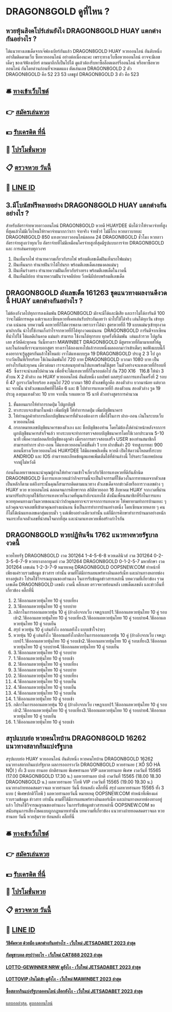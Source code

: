 # DRAGON8GOLD ดูที่ไหน ?
## หวยหุ้นสิงคโปร์เล่นยังไง DRAGON8GOLD HUAY แตกต่างกันอย่างไร ?
ได้แนวทางเลขเด็ดจากเจ๊ฟองเบียร์กันแล้ว DRAGON8GOLD HUAY หวยออนไลน์ อันดับหนึ่ง อย่าลืมติดตามเว็บ ซื้อหวยออนไลน์ อย่างต่อเนื่องนะคะ เพราะทางเว็บซื้อหวยออนไลน์ อาจจะมีเลขเด็ดๆ ของเจ้ฟ้องเบียร์ ตามมาอีกก็เป็นไปได้ ดูแล้วต้องรีบหาซื้อล็อตเตอร์รี่ออนไลน์ หรือหาซื้อหวยออนไลน์ กันโดยด่วนก่อนที่จะหมดแผง
ตัดเล่นเลข DRAGON8GOLD 2 ตัว DRAGON8GOLD คือ 52 23 53
เลขธูป DRAGON8GOLD 3 ตัว คือ 523

## 🛎 [ทางเข้าเว็บไซต์](https://bit.ly/3BG5bNw)
## 👉 [สมัครเล่นหวย](https://bit.ly/3BG5bNw)
## 💵 [รับเครดิต ที่นี่](https://bit.ly/3C3mvgS)
## 👑 [โปรโมชั่นหวย](https://bit.ly/3C3mvgS)
## 📋 [ตรวจหวย วันนี้](https://bit.ly/3C3mvgS)
## 📱 [LINE ID](https://bit.ly/3C3mvgS)

## 3.มีโบนัสฟรีหลายอย่าง DRAGON8GOLD HUAY แตกต่างกันอย่างไร ?
สำหรับอัตราจ่ายหวยลาวออนไลน์ DRAGON8GOLD หวยดี HUAYDEE นับได้ว่าให้ราคาจ่ายที่สูงที่สุดแล้วไม่มีเว็บไหนให้ราคาจ่ายมากกว่าเรา จ่ายจริง จ่ายชัวร์ ไม่มีโกง หวยลาวบาทละ DRAGON8GOLD 850 แทงหวยลาวออนไลน์ตลอด 24 DRAGON8GOLD ชั่วโมง
หวยลาว อัตราจ่ายสูงกว่าทุกเว็บ
อัตราจ่ายที่ไม่มีเหมือนใครจ่ายสูงที่สุดมีรูปแบบการจ่าย DRAGON8GOLD และ การเล่นครบทุกวงจร
1. ฝันเห็นรถไฟ ทำนายความเกี่ยวกับรถไฟ พร้อมตีเลขเด็ดฝันเห็นรถไฟแม่นๆ
2. ฝันเห็นนรก ทำนายฝันว่าได้ไปนรก พร้อมตีเลขเด็ดเลขมงคลแม่นๆ
3. ฝันเห็นร่างทรง ทำนายความฝันเกี่ยวกับร่างทรง พร้อมตีเลขเด็ดในงวดนี้
4. ฝันเห็นผีปอบ ทำนายความฝันว่าเจอผีปอบ วิ่งหนีผีปอบพร้อมตีเลขเด็ด

## DRAGON8GOLD ผังเลขเด็ด 161263 ชุดแนวทางผลงานดีงวดนี้ HUAY แตกต่างกันอย่างไร ?
ไม่ต้องกังวลไปทุกการลงเดิมพัน DRAGON8GOLD มักจะมีได้และมีเสีย และเราไม่ได้การันตี 100 ว่าจะไม่มีการหลุด แต่เราและเซียนหวยที่เคยเล่นรับประกันเลยว่า นำไปใช้ได้จริง เล่นได้ทุกวัน เข้าทุกงวด แน่นอน
บทความนี้ คอหวยยี่กีไม่ควรพลาด เพราะเราได้นำ สูตรหวยยี่กี 19 แบบแม่นๆเข้าทุกงวดมาฝากกัน นำไปใช้งานเก็งกำไรจากหวยยี่กีได้ทุกงวดแน่นอน  DRAGON8GOLD การันตีจากเซียนที่นำไปใช้ ได้ผลดีเกินคาด แม่นยำ สามารถ ใช้งานได้ทุกรอบ ทุกครั้งที่เดิมพัน  เล่นแล้วรวย ไปดูกันเลย
สวัสดีค่ะทุกคน วันนี้ทางเรา MAWINBET DRAGON8GOLD มีสูตรหวยยี่กีมามาเทสให้ดู และในก่อนที่เราจะมาบอกสูตร ทางเราได้ลองแทงไปแล้วรอบหนึ่งผลออกมาว่าเข้าเต็มๆ พอฟังแบบนี้ก็คงอยากจะรู้ดูสูตรกันแล้วใช่ไหมล่ะ เราได้แทงแบบรูด 19 DRAGON8GOLD ประตู 2 3 ไป ถูกรางวัลเป็นที่เรียบร้อย ใช้เงินเดิมพันไป 720 บาท DRAGON8GOLD บวกมา 1080 บาท เป็นอย่างไรกันล่ะทุกคน
เดี๋ยวต่อมา เราจะสอนทุกท่านไปแทงพร้อมใช้สูตร ในตัวอย่างจะแทงหวยยี่กีรอบที่ 45  ซึ่งเราจะนำเลขไปคำนวณ เพื่อที่จะได้แทงหวยยี่กีในรอบต่อไป กัน
730 X16   116.8
ให้นำ 3 ตัวบน X 2 ตัวล่าง กด HUAY หวยออนไลน์ อันดับหนึ่ง ผลลัพท์
ผลสรุป ผลการแทงในครั้งที่ 2 รอบที่ 47 ถูกรางวัลเรียบร้อย ลงทุนไป 720 บวกมา 180 ตัวเลขที่ถูกคือ สองตัวล่าง บวกมาน้อย แต่บวกนะ
จากนั้น นำตัวเลขผลลัพท์ที่ได้คือ 6 และ 8 ไปทำการแทงหวยยี่กี สองตัวบน สองตัวล่าง รูด 19 ประตู ลงทุนแทงตัวละ 10 บาท จากนั้น รอผลหวย 15 นาที
ตัวอย่างสูตรการคำนวณ
1. ขั้นตอนแรกให้ทำการกดปุ่ม ไปผูกบัญชี
2. ทางระบบจะเข้ามาในหน้า เพิ่มบัญชี ให้ทำการกดปุ่ม เพิ่มบัญชีธนาคาร
3. ให้ท่านลูกค้าทำการเลือกบัญชีธนาคารที่ตัวเองต้องการ เพื่อใช้ในการ ฝาก-ถอน เงินในระบบเว็บหวยออนไลน์
4. กรอกหมายเลขบัญชีธนาคารของตัวเอง และ ชื่อบัญชีของท่าน โดยไม่ต้องใส่คำนำหน้าหลังจากการผูกบัญชีธนาคารสำเร็จแล้ว ทางระบบจะทำการตรวจสอบบัญชีธนาคารโดยใช้เวลาประมาณ 5-10 นาที เพื่อความปลอดภัยบัญชีของลูกค้า เมื่อรอการตรวจสอบเสร็จ USER ของท่านสมาชิกก็สามารถทำการ ฝาก-ถอน ได้แทงหวยออนไลน์ขั้นต่ำ 1 บาท ฝากขั้นต่ำ 20 จ่ายสูงบาทละ 900 ตอนนี้ทางเว็บหวยออนไลน์ HUAYDEE ได้มีแอพพลิเคชั่น หวยดี เปิดให้ดาวน์โหลดทั้งระบบ ANDRIOD และ IOS อ่านรายละเอียดข้อมูลแอพเพิ่มเติ่มได้ที่ด้านล่างนี้ โปรดระวังแอพปลอมจากผู้ไม่หวังดี

ก่อนอื่นเลยเราขอแนะนำคุณผู้อ่านให้ทำความเข้าใจเกี่ยวกับวิธีการแทงหวยที่ดีกันสักนิด DRAGON8GOLD ซึ่งการแทงหวยแม้ว่ากิจกรรมนี้จะเป็นกิจกรรมที่ใช้ดวงในการทายผลจากตัวเลขเป็นหลักก็ตาม
แต่ถึงกระนั้นคุณก็สามารถติดตามแนวทาง ตัวเลขเด็ดจากข่าวดังหรือการวางเลขต่าง ๆ HUAY หวย หวยออนไลน์ ตลอดจนการศึกษาจาก สถิติหวยออก 16 สิงหาคม HUAY จากงวดที่ผ่านมามาปรับประยุกต์ใช้กับการแทงหวยในงวดที่คุณกำลังจะแทงได้
ดังนั้นเพื่อนสมาชิกที่รักในการแทงหวยทุกคนทางมาวินหวยขอแนะนำว่าถ้าคุณอยากจะรวยจากการแทงหวย ให้พยายามทำการบ้านเยอะ ๆ แล้วคุณจะเจอเลขที่เข้าตาคุณอย่างแน่นอน
ซึ่งเป็นการทำการบ้านอย่างหนึ่ง โดยเซียนหวยหลาย ๆ คนก็ไม่ได้เน้นแทงเลขเดาสุ่มแบบมั่ว ๆ แต่เพียงอย่างเดียวเท่านั้น
แต่ก็มีการศึกษาทำการบ้านมาอย่างหนักจนกระทั่งเจอตัวเลขที่น่าสนใจมากที่สุด และนำมาแทงหวยเพื่อสร้างกำไรกัน

## DRAGON8GOLD หวยปฏิทินจีน 1762 แนวทางหวยรัฐบาลงวดนี้
หวยไทยรัฐ DRAGON8GOLD งวด 301264 1-4-5-6-8
หวยเดลินิวส์ งวด 301264 0-2-3-5-6-7-9
หวยบางกอกทูเดย์ งวด 301264 DRAGON8GOLD 0-1-2-5-7
มหาทักษา งวด 301264 เลขเด่น 1-2-3-7-9
หมายเหตุ DRAGON8GOLD OOPSNEW.COM ทำหน้าที่เพียงแค่รวบรวมข้อมูล ข่าวสาร เท่านั้น ตามที่ได้มีการเผยแพร่ทางอินเตอร์เน็ท และผ่านทางหลายช่องทางอยู่แล้ว โปรดใช้วิจารณญาณของท่านเอง ในการรับข้อมูลข่าวสารเหล่านี้
บทความที่เกี่ยวข้อง
รวมเลขเด็ด DRAGON8GOLD เลขดัง งวดนี้ คลิ๊กเลย
ตรวจหวยย้อนหลัง เลขเด็ดเลขดัง และข่าวอื่นที่เกี่ยวข้อง คลิ๊กที่นี่
1. 2.วิธีออกผลหวยหุ้นไทย 10 คู่ รอบเที่ยง
2. 3.วิธีออกผลหวยหุ้นไทย 10 คู่ รอบบ่าย
3. กติกาในการออกผลหวยหุ้น 10 คู่ (อ้างอิงจากเว็บ เจษฎาเบท)1.วิธีออกผลหวยหุ้นไทย 10 คู่ รอบเช้า2.วิธีออกผลหวยหุ้นไทย 10 คู่ รอบเที่ยง3.วิธีออกผลหวยหุ้นไทย 10 คู่ รอบบ่าย4.วิธีออกผลหวยหุ้นไทย 10 คู่ รอบเย็น
4. สรุป หวยหุ้น 10 คู่ เล่นยังไง ออกผลยังไง แบบเข้าใจง่ายๆ
5. หวยหุ้น 10 คู่ เล่นยังไง วิธีออกผลยังไงกติกาในการออกผลหวยหุ้น 10 คู่ (อ้างอิงจากเว็บ เจษฎาเบท)1.วิธีออกผลหวยหุ้นไทย 10 คู่ รอบเช้า2.วิธีออกผลหวยหุ้นไทย 10 คู่ รอบเที่ยง3.วิธีออกผลหวยหุ้นไทย 10 คู่ รอบบ่าย4.วิธีออกผลหวยหุ้นไทย 10 คู่ รอบเย็น
6. 3.วิธีออกผลหวยหุ้นไทย 10 คู่ รอบบ่าย
7. 1.วิธีออกผลหวยหุ้นไทย 10 คู่ รอบเช้า
8. 2.วิธีออกผลหวยหุ้นไทย 10 คู่ รอบเที่ยง
9. 3.วิธีออกผลหวยหุ้นไทย 10 คู่ รอบบ่าย
10. 2.วิธีออกผลหวยหุ้นไทย 10 คู่ รอบเที่ยง
11. 4.วิธีออกผลหวยหุ้นไทย 10 คู่ รอบเย็น
12. 4.วิธีออกผลหวยหุ้นไทย 10 คู่ รอบเย็น
13. 4.วิธีออกผลหวยหุ้นไทย 10 คู่ รอบเย็น
14. 1.วิธีออกผลหวยหุ้นไทย 10 คู่ รอบเช้า
15. กติกาในการออกผลหวยหุ้น 10 คู่ (อ้างอิงจากเว็บ เจษฎาเบท)1.วิธีออกผลหวยหุ้นไทย 10 คู่ รอบเช้า2.วิธีออกผลหวยหุ้นไทย 10 คู่ รอบเที่ยง3.วิธีออกผลหวยหุ้นไทย 10 คู่ รอบบ่าย4.วิธีออกผลหวยหุ้นไทย 10 คู่ รอบเย็น
16. 1.วิธีออกผลหวยหุ้นไทย 10 คู่ รอบเช้า

## สรุปแบบย่อ หวยคนไทบ้าน DRAGON8GOLD 16262 แนวทางสลากกินแบ่งรัฐบาล
สรุปแบบย่อ HUAY หวยออนไลน์ อันดับหนึ่ง หวยคนไทบ้าน DRAGON8GOLD 16262 แนวทางสลากกินแบ่งรัฐบาล ผลการออกรางวัล DRAGON8GOLD หวยฮานอย ( XỔ SỐ HÀ NỘI ) ทั้ง 3 แบบ ฮานอย ปกติฮานอย พิเศษฮานอย VIP
ผลหวยฮานอย พิเศษ งวดวันที่ 15565 (17.00 DRAGON8GOLD 17.30 น.)
ผลหวยฮานอย ปกติ งวดวันที่ 15565 (18.00 18.30 DRAGON8GOLD น.)
ผลหวยฮานอย วีไอพี VIP งวดวันที่ 15565 (19.00 19.30 น.)
 แนวทางถ่ายทอดสดตรวจผล หวยฮานอย วันนี้ ย้อนหลัง คลิ๊กที่นี่ 
สรุป ผลหวยฮานอย 15565 ทั้ง 3 แบบ ( พิเศษปกติวีไอพี ) ผลหวยฮานอยวันนี้
หมายเหตุ OOPSNEW.COM ทำหน้าที่เพียงแค่รวบรวมข้อมูล ข่าวสาร เท่านั้น ตามที่ได้มีการเผยแพร่ทางอินเตอร์เน็ท และผ่านทางหลายช่องทางอยู่แล้ว โปรดใช้วิจารณญาณของท่านเอง ในการรับข้อมูลข่าวสารเหล่านี้ OOPSNEW.COM ขอสนับสนุนการเสี่ยงโชคแบบถูกกฎหมายเท่านั้น
บทความที่เกี่ยวข้อง
แนวทางถ่ายทอดสดตรวจผล หวยฮานอย วันนี้ หวยลุ้นรวย ย้อนหลัง คลิ๊กที่นี่

## 🛎 [ทางเข้าเว็บไซต์](https://bit.ly/3BG5bNw)
## 👉 [สมัครเล่นหวย](https://bit.ly/3BG5bNw)
## 💵 [รับเครดิต ที่นี่](https://bit.ly/3C3mvgS)
## 👑 [โปรโมชั่นหวย](https://bit.ly/3C3mvgS)
## 📋 [ตรวจหวย วันนี้](https://bit.ly/3C3mvgS)
## 📱 [LINE ID](https://bit.ly/3C3mvgS)

#### [วิธีคัดหวย ด้วยมือ แตกต่างกันอย่างไร - เว็บใหม่ JETSADABET 2023 ล่าสุด](https://atom.io/themes/วิธีคัดหวย%20ด้วยมือ%20แตกต่างกันอย่างไร%20-%20เว็บใหม่%20jetsadabet%202023%20ล่าสุด)
#### [กัมพูชาบอล สรุปว่าอะไร - เว็บใหม่ CAT888 2023 ล่าสุด](https://atom.io/themes/กัมพูชาบอล%20สรุปว่าอะไร%20-%20เว็บใหม่%20cat888%202023%20ล่าสุด)
#### [LOTTO-GEWINNER NRW ดูยังไง - เว็บใหม่ JETSADABET 2023 ล่าสุด](https://atom.io/themes/lotto-gewinner%20nrw%20ดูยังไง%20-%20เว็บใหม่%20jetsadabet%202023%20ล่าสุด)
#### [LOTTOVIP เงินไม่เข้า ดูยังไง - เว็บใหม่ MAWINBET 2023 ล่าสุด](https://atom.io/themes/lottovip%20เงินไม่เข้า%20ดูยังไง%20-%20เว็บใหม่%20mawinbet%202023%20ล่าสุด)
#### [ซื้อสลากกินแบ่งรัฐบาลออนไลน์ เลือกยังไง - เว็บใหม่ JETSADABET 2023 ล่าสุด](https://atom.io/themes/ซื้อสลากกินแบ่งรัฐบาลออนไลน์%20เลือกยังไง%20-%20เว็บใหม่%20jetsadabet%202023%20ล่าสุด)

[ผลบอลล่าสุด](https://siamsport.tv "ผลบอลล่าสุด"), [ดูบอลออนไลน์](https://siamsport.tv/ดูบอลสด "ดูบอลออนไลน์")
